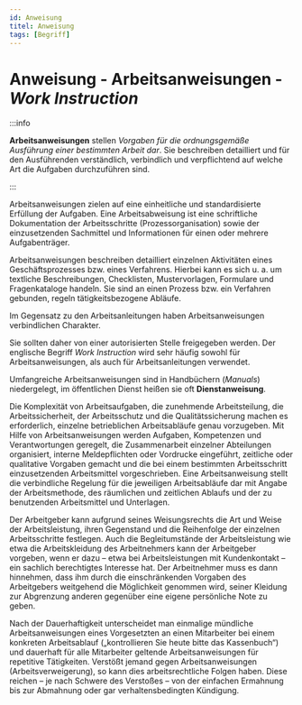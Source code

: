 ```yaml
---
id: Anweisung
titel: Anweisung
tags: [Begriff]
---
```


# Anweisung - Arbeitsanweisungen - *Work Instruction*

:::info

**Arbeitsanweisungen** stellen *Vorgaben für die ordnungsgemäße Ausführung einer bestimmten Arbeit dar*. Sie beschreiben detailliert und für den Ausführenden verständlich, verbindlich und verpflichtend auf welche Art die Aufgaben durchzuführen sind.

:::

Arbeitsanweisungen zielen auf eine einheitliche und standardisierte Erfüllung der Aufgaben. Eine Arbeitsabweisung ist eine schriftliche Dokumentation der Arbeitsschritte (Prozessorganisation) sowie der einzusetzenden Sachmittel und Informationen für einen oder mehrere Aufgabenträger.

Arbeitsanweisungen beschreiben detailliert einzelnen Aktivitäten eines  Geschäftsprozesses bzw. eines Verfahrens. Hierbei kann es sich u. a. um  textliche Beschreibungen, Checklisten, Mustervorlagen, Formulare und  Fragenkataloge handeln. Sie sind an einen Prozess bzw. ein Verfahren  gebunden, regeln tätigkeitsbezogene Abläufe.  

Im Gegensatz zu den Arbeitsanleitungen haben Arbeitsanweisungen verbindlichen Charakter.

Sie sollten daher von einer autorisierten Stelle freigegeben werden. Der englische Begriff *Work Instruction* wird sehr häufig sowohl für Arbeitsanweisungen, als auch für Arbeitsanleitungen verwendet.

Umfangreiche Arbeitsanweisungen sind in Handbüchern (*Manuals*) niedergelegt, im öffentlichen Dienst heißen sie oft **Dienstanweisung**. 

Die Komplexität von Arbeitsaufgaben, die zunehmende Arbeitsteilung, die  Arbeitssicherheit, der Arbeitsschutz und die Qualitätssicherung machen  es erforderlich, einzelne betrieblichen Arbeitsabläufe genau vorzugeben. Mit Hilfe von Arbeitsanweisungen werden Aufgaben, Kompetenzen und  Verantwortungen geregelt, die Zusammenarbeit einzelner Abteilungen  organisiert, interne Meldepflichten oder Vordrucke eingeführt, zeitliche oder qualitative Vorgaben gemacht und die bei einem bestimmten  Arbeitsschritt einzusetzenden Arbeitsmittel vorgeschrieben. Eine  Arbeitsanweisung stellt die verbindliche Regelung für die jeweiligen  Arbeitsabläufe dar mit Angabe der Arbeitsmethode, des räumlichen und  zeitlichen Ablaufs und der zu benutzenden Arbeitsmittel und Unterlagen. 

Der Arbeitgeber kann aufgrund seines Weisungsrechts die Art und Weise  der Arbeitsleistung, ihren Gegenstand und die Reihenfolge der einzelnen  Arbeitsschritte festlegen. Auch die Begleitumstände der Arbeitsleistung  wie etwa die Arbeitskleidung des Arbeitnehmers kann der Arbeitgeber  vorgeben, wenn er dazu – etwa bei Arbeitsleistungen mit Kundenkontakt –  ein sachlich berechtigtes Interesse hat. Der Arbeitnehmer muss es dann  hinnehmen, dass ihm durch die einschränkenden Vorgaben des Arbeitgebers  weitgehend die Möglichkeit genommen wird, seiner Kleidung zur Abgrenzung anderen gegenüber eine eigene persönliche Note zu geben.

Nach der Dauerhaftigkeit unterscheidet man einmalige mündliche  Arbeitsanweisungen eines Vorgesetzten an einen Mitarbeiter bei einem  konkreten Arbeitsablauf („kontrollieren Sie heute bitte das Kassenbuch“) und dauerhaft für alle Mitarbeiter geltende Arbeitsanweisungen für  repetitive Tätigkeiten. Verstößt jemand gegen Arbeitsanweisungen  (Arbeitsverweigerung), so kann dies arbeitsrechtliche Folgen haben.  Diese reichen – je nach Schwere des Verstoßes – von der einfachen  Ermahnung bis zur Abmahnung oder gar verhaltensbedingten Kündigung.